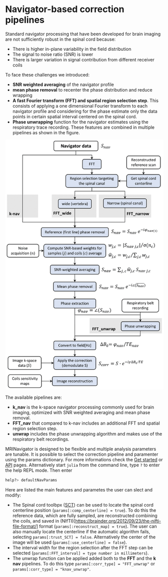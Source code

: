 # Navigator-based correction pipelines

Standard navigator processing that have been developed for brain imaging are not sufficiently robust in the spinal cord because:
* There is higher in-plane variability in the field distribution
* The signal to noise ratio (SNR) is lower
* There is larger variation in signal contribution from different receiver coils

To face these challenges we introduced:
* __SNR weighted averaging__ of the navigator profile
* __mean phase removal__ to recenter the phase distribution and reduce wrapping
* __A fast Fourier transform (FFT) and spatial region selection step__. This consists of applying a one dimensional Fourier transform to each navigator profile and considering for the phase estimate only the data points in certain spatial interval centered on the spinal cord.
* __Phase unwrapping__ function for the navigator estimates using the respiratory trace recording.
These features are combined in multiple pipelines as shown in the figure.

![Pipelines](./assets/pipeline.png)

The available pipelines are:
* __k_nav__ is the k-space navigator processing commonly used for brain imaging, optimized with SNR weighted averaging and mean phase removal.
* __FFT_nav__ that compared to k-nav includes an additional FFT snd spatial region selection step.
* __unwrap__ includes the phase unwrapping algorithm and makes use of the respiratory belt recordings.

MRINavigator is designed to be flexible and multiple analysis parameters are tunable. It is possible to select the correction pipeline and paramenter using the params dictionary.
For more informations check the [Get started](@ref) or [API](@ref) pages. Alternatively start `julia` from the command line, type `?` to enter the help REPL mode. Then enter

```julia
help?> defaultNavParams
```

Here are listed the main features and parametes the user can slect and modify:
* The Spinal cord toolbpx ([SCT](https://spinalcordtoolbox.com)) can be used to locate the spinal cord centerline position (`params[:comp_centerline] = true`). To do this the reference data, which are fully sampled, are reconstructed combining the coils, and saved in (NIfTI)[https://brainder.org/2012/09/23/the-nifti-file-format/] format (`params[:reconstruct_map] = true`).  The user can also manually locate the centerline if the automatic algorithm fails, selecting `params[:trust_SCT] = false`. Alternatively the center of the image will be used (`params[:use_centerline] = false`).
* The interval width for the region selection after the FFT step can be selected (`params[:FFT_interval] = type number in millimeters`).
* The unwrap function can be applied added both to the __FFT__ and the __k nav__ pipelines. To do this type `params[:corr_type] = "FFT_unwrap"` or `params[:corr_type] = "knav_unwrap"`.